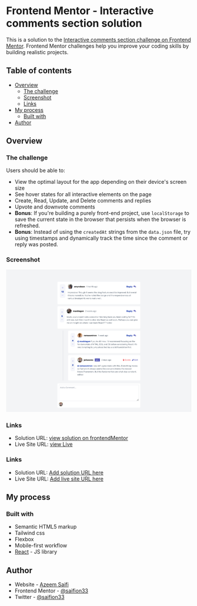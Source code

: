 # Frontend Mentor - Interactive comments section solution

This is a solution to the [Interactive comments section challenge on Frontend Mentor](https://www.frontendmentor.io/challenges/interactive-comments-section-iG1RugEG9). Frontend Mentor challenges help you improve your coding skills by building realistic projects. 

## Table of contents

- [Overview](#overview)
  - [The challenge](#the-challenge)
  - [Screenshot](#screenshot)
  - [Links](#links)
- [My process](#my-process)
  - [Built with](#built-with)
- [Author](#author)


## Overview

### The challenge

Users should be able to:

- View the optimal layout for the app depending on their device's screen size
- See hover states for all interactive elements on the page
- Create, Read, Update, and Delete comments and replies
- Upvote and downvote comments
- **Bonus**: If you're building a purely front-end project, use `localStorage` to save the current state in the browser that persists when the browser is refreshed.
- **Bonus**: Instead of using the `createdAt` strings from the `data.json` file, try using timestamps and dynamically track the time since the comment or reply was posted.

### Screenshot

![](https://github.com/saifion33/interactive-comment-section/blob/master/public/screenshot/interactive-comment-section-screenshot.png)

### Links

- Solution URL: [view solution on frontendMentor](https://www.frontendmentor.io/solutions/interactive-comment-section-reactjs-tailwind-css-svAowvVh5g)
- Live Site URL: [view Live](https://comment-section-interactive.netlify.app/)


### Links

- Solution URL: [Add solution URL here](https://www.frontendmentor.io/solutions/interactive-comment-section-reactjs-tailwind-css-svAowvVh5g)
- Live Site URL: [Add live site URL here](https://comment-section-interactive.netlify.app/)

## My process

### Built with

- Semantic HTML5 markup
- Tailwind css
- Flexbox
- Mobile-first workflow
- [React](https://reactjs.org/) - JS library

## Author

- Website - [Azeem Saifi](https://azeem-saifi.netlify.app/)
- Frontend Mentor - [@saifion33](https://www.frontendmentor.io/profile/saifion33)
- Twitter - [@saifion33](https://www.twitter.com/saifion33)

